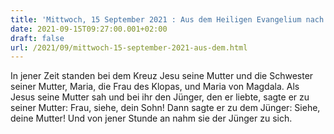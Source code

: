 ```yaml
---
title: 'Mittwoch, 15 September 2021 : Aus dem Heiligen Evangelium nach Johannes - Joh 19,25-27.'
date: 2021-09-15T09:27:00.001+02:00
draft: false
url: /2021/09/mittwoch-15-september-2021-aus-dem.html
---
```


In jener Zeit standen bei dem Kreuz Jesu seine Mutter und die Schwester seiner Mutter, Maria, die Frau des Klopas, und Maria von Magdala. Als Jesus seine Mutter sah und bei ihr den Jünger, den er liebte, sagte er zu seiner Mutter: Frau, siehe, dein Sohn! Dann sagte er zu dem Jünger: Siehe, deine Mutter! Und von jener Stunde an nahm sie der Jünger zu sich.